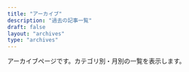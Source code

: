 ```yaml
---
title: "アーカイブ"
description: "過去の記事一覧"
draft: false
layout: "archives"
type: "archives"
---
```


アーカイブページです。カテゴリ別・月別の一覧を表示します。
